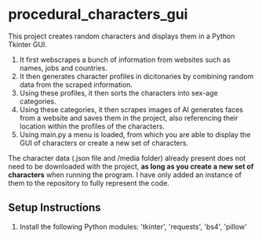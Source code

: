 # procedural_characters_gui

This project creates random characters and displays them in a Python Tkinter GUI.

1. It first webscrapes a bunch of information from websites such as names, jobs and countries.
2. It then generates character profiles in dicitonaries by combining random data from the scraped information.
3. Using these profiles, it then sorts the characters into sex-age categories.
4. Using these categories, it then scrapes images of AI generates faces from a website and saves them in the project, also referencing their location within the profiles of the characters.
5. Using main.py a menu is loaded, from which you are able to display the GUI of characters or create a new set of characters.

The character data (.json file and /media folder) already present does not need to be downloaded with the project, **as long as you create a new set of characters** when running the program. I have only added an instance of them to the repository to fully represent the code.

## Setup Instructions

1. Install the following Python modules: 'tkinter', 'requests', 'bs4', 'pillow'
